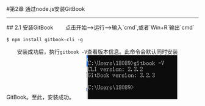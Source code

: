 #第2章 通过node.js安装GitBook

<hr>
## 2.1 安装GitBook
&emsp;&emsp;点击开始—>运行—>输入`cmd`,或者`Win+R`输出`cmd`

```
$ npm install gitbook-cli -g
```
&emsp;&emsp;安装成功后，执行`gitbook -V`查看版本信息。此命令会默认同时安装 GitBook。至此，安装成功。
&emsp;&emsp;![](/assets/2-1.png)


&emsp;&emsp;








